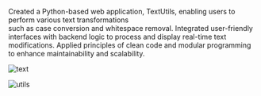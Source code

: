 Created a Python-based web application, TextUtils, enabling users to perform various text transformations  
such as case conversion and whitespace removal.  Integrated user-friendly interfaces with backend logic
to process and display real-time text modifications.
		 Applied principles of clean code and modular programming
to enhance maintainability and scalability.


![text](https://github.com/user-attachments/assets/34f3fc40-f38b-4cef-95fd-adb4c31024e5)


![utils](https://github.com/user-attachments/assets/399567c0-3fd6-4c27-8654-46444815102c)
